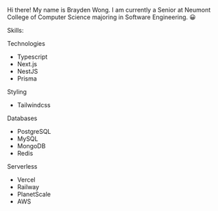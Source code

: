 Hi there! My name is Brayden Wong. I am currently a Senior at Neumont College of Computer Science majoring in Software Engineering. 😀

Skills:

Technologies
- Typescript
- Next.js
- NestJS
- Prisma

Styling
- Tailwindcss

Databases
- PostgreSQL
- MySQL
- MongoDB
- Redis

Serverless
- Vercel
- Railway
- PlanetScale
- AWS
